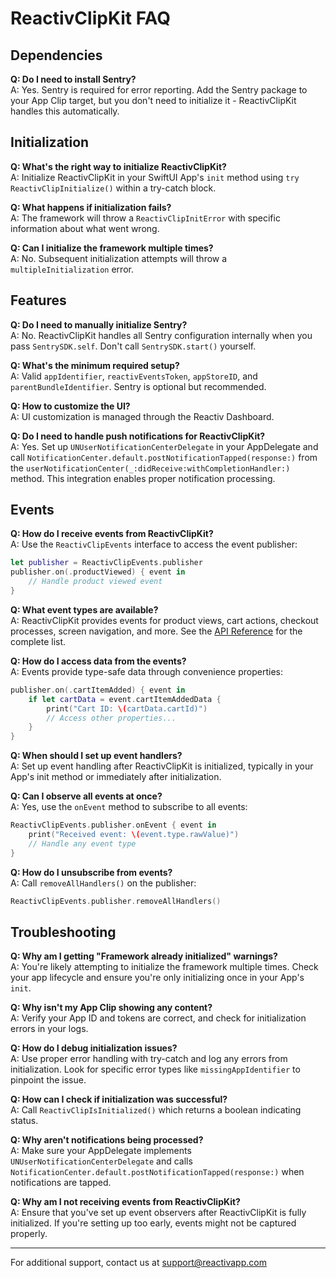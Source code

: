 # ReactivClipKit FAQ

## Dependencies

**Q: Do I need to install Sentry?**  
A: Yes. Sentry is required for error reporting. Add the Sentry package to your App Clip target, but you don't need to initialize it - ReactivClipKit handles this automatically.

## Initialization

**Q: What's the right way to initialize ReactivClipKit?**  
A: Initialize ReactivClipKit in your SwiftUI App's `init` method using `try ReactivClipInitialize()` within a try-catch block.

**Q: What happens if initialization fails?**  
A: The framework will throw a `ReactivClipInitError` with specific information about what went wrong.

**Q: Can I initialize the framework multiple times?**  
A: No. Subsequent initialization attempts will throw a `multipleInitialization` error.

## Features

**Q: Do I need to manually initialize Sentry?**  
A: No. ReactivClipKit handles all Sentry configuration internally when you pass `SentrySDK.self`. Don't call `SentrySDK.start()` yourself.

**Q: What's the minimum required setup?**  
A: Valid `appIdentifier`, `reactivEventsToken`, `appStoreID`, and `parentBundleIdentifier`. Sentry is optional but recommended.

**Q: How to customize the UI?**  
A: UI customization is managed through the Reactiv Dashboard.

**Q: Do I need to handle push notifications for ReactivClipKit?**  
A: Yes. Set up `UNUserNotificationCenterDelegate` in your AppDelegate and call `NotificationCenter.default.postNotificationTapped(response:)` from the `userNotificationCenter(_:didReceive:withCompletionHandler:)` method. This integration enables proper notification processing.

## Events

**Q: How do I receive events from ReactivClipKit?**  
A: Use the `ReactivClipEvents` interface to access the event publisher:
```swift
let publisher = ReactivClipEvents.publisher
publisher.on(.productViewed) { event in
    // Handle product viewed event
}
```

**Q: What event types are available?**  
A: ReactivClipKit provides events for product views, cart actions, checkout processes, screen navigation, and more. See the [API Reference](./API.md#event-types) for the complete list.

**Q: How do I access data from the events?**  
A: Events provide type-safe data through convenience properties:
```swift
publisher.on(.cartItemAdded) { event in
    if let cartData = event.cartItemAddedData {
        print("Cart ID: \(cartData.cartId)")
        // Access other properties...
    }
}
```

**Q: When should I set up event handlers?**  
A: Set up event handling after ReactivClipKit is initialized, typically in your App's init method or immediately after initialization.

**Q: Can I observe all events at once?**  
A: Yes, use the `onEvent` method to subscribe to all events:
```swift
ReactivClipEvents.publisher.onEvent { event in
    print("Received event: \(event.type.rawValue)")
    // Handle any event type
}
```

**Q: How do I unsubscribe from events?**  
A: Call `removeAllHandlers()` on the publisher:
```swift
ReactivClipEvents.publisher.removeAllHandlers()
```

## Troubleshooting

**Q: Why am I getting "Framework already initialized" warnings?**  
A: You're likely attempting to initialize the framework multiple times. Check your app lifecycle and ensure you're only initializing once in your App's `init`.

**Q: Why isn't my App Clip showing any content?**  
A: Verify your App ID and tokens are correct, and check for initialization errors in your logs.

**Q: How do I debug initialization issues?**  
A: Use proper error handling with try-catch and log any errors from initialization. Look for specific error types like `missingAppIdentifier` to pinpoint the issue.

**Q: How can I check if initialization was successful?**  
A: Call `ReactivClipIsInitialized()` which returns a boolean indicating status.

**Q: Why aren't notifications being processed?**  
A: Make sure your AppDelegate implements `UNUserNotificationCenterDelegate` and calls `NotificationCenter.default.postNotificationTapped(response:)` when notifications are tapped.

**Q: Why am I not receiving events from ReactivClipKit?**  
A: Ensure that you've set up event observers after ReactivClipKit is fully initialized. If you're setting up too early, events might not be captured properly.

---

For additional support, contact us at support@reactivapp.com 